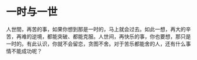# 一时与一世

人世間，再苦的事，如果你想到那是一时的，马上就会过去。如此一想，再大的辛苦，再难的逆境，都能突破、都能克服。人世间，再快乐的事，你也要想，那只是一时的。有此认识，你就不会留恋，贪图不舍。对于苦乐都能舍的人，还有什么事情不能成功呢？